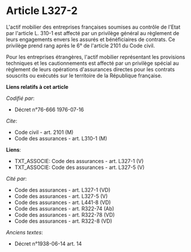# Article L327-2

L'actif mobilier des entreprises françaises soumises au contrôle de l'Etat par l'article L. 310-1 est affecté par un
privilège général au règlement de leurs engagements envers les assurés et bénéficiaires de contrats. Ce privilège prend rang
après le 6° de l'article 2101 du Code civil.

Pour les entreprises étrangères, l'actif mobilier représentant les provisions techniques et les cautionnements est affecté
par un privilège spécial au règlement de leurs opérations d'assurances directes pour les contrats souscrits ou exécutés sur
le territoire de la République française.

**Liens relatifs à cet article**

_Codifié par_:

  - Décret n°76-666 1976-07-16

_Cite_:

  - Code civil - art. 2101 (M)
  - Code des assurances - art. L310-1 (M)

**Liens**:

  - TXT_ASSOCIE: Code des assurances - art. L327-1 (V)
  - TXT_ASSOCIE: Code des assurances - art. L327-5 (V)

_Cité par_:

  - Code des assurances - art. L327-1 (VD)
  - Code des assurances - art. L327-5 (V)
  - Code des assurances - art. L441-8 (VD)
  - Code des assurances - art. R322-74 (Ab)
  - Code des assurances - art. R322-78 (VD)
  - Code des assurances - art. R322-8 (VD)

_Anciens textes_:

  - Décret n°1938-06-14 art. 14
